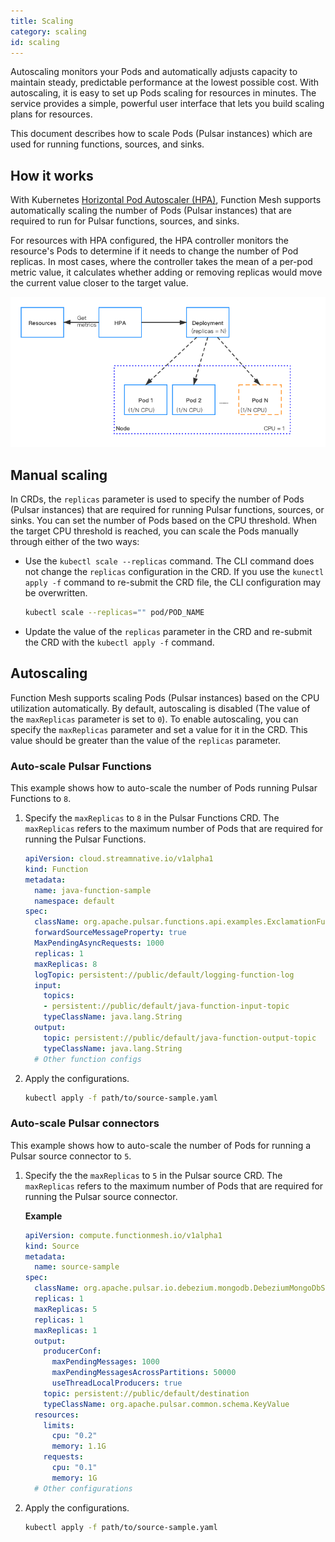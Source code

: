 ```yaml
---
title: Scaling
category: scaling
id: scaling
---
```


Autoscaling monitors your Pods and automatically adjusts capacity to maintain steady, predictable performance at the lowest possible cost. With autoscaling, it is easy to set up Pods scaling for resources in minutes. The service provides a simple, powerful user interface that lets you build scaling plans for resources.

This document describes how to scale Pods (Pulsar instances) which are used for running functions, sources, and sinks.

## How it works

With Kubernetes [Horizontal Pod Autoscaler (HPA)](https://kubernetes.io/docs/tasks/run-application/horizontal-Pod-autoscale/), Function Mesh supports automatically scaling the number of Pods (Pulsar instances) that are required to run for Pulsar functions, sources, and sinks.

For resources with HPA configured, the HPA controller monitors the resource's Pods to determine if it needs to change the number of Pod replicas. In most cases, where the controller takes the mean of a per-pod metric value, it calculates whether adding or removing replicas would move the current value closer to the target value.

![scaling](./assets/scaling.png)

## Manual scaling

In CRDs, the `replicas` parameter is used to specify the number of Pods (Pulsar instances) that are required for running Pulsar functions, sources, or sinks. You can set the number of Pods based on the CPU threshold. When the target CPU threshold is reached, you can scale the Pods manually through either of the two ways:

- Use the `kubectl scale --replicas` command. The CLI command does not change the `replicas` configuration in the CRD. If you use the `kunectl apply -f` command to re-submit the CRD file, the CLI configuration may be overwritten.

    ```bash
    kubectl scale --replicas="" pod/POD_NAME
    ```

- Update the value of the `replicas` parameter in the CRD and re-submit the CRD with the `kubectl apply -f` command.

## Autoscaling

Function Mesh supports scaling Pods (Pulsar instances) based on the CPU utilization automatically. By default, autoscaling is disabled (The value of the `maxReplicas` parameter is set to `0`). To enable autoscaling, you can specify the `maxReplicas` parameter and set a value for it in the CRD. This value should be greater than the value of the `replicas` parameter.

### Auto-scale Pulsar Functions

This example shows how to auto-scale the number of Pods running Pulsar Functions to `8`.

1. Specify the `maxReplicas` to `8` in the Pulsar Functions CRD. The `maxReplicas` refers to the maximum number of Pods that are required for running the Pulsar Functions.

    ```yaml
    apiVersion: cloud.streamnative.io/v1alpha1
    kind: Function
    metadata:
      name: java-function-sample
      namespace: default
    spec:
      className: org.apache.pulsar.functions.api.examples.ExclamationFunction
      forwardSourceMessageProperty: true
      MaxPendingAsyncRequests: 1000
      replicas: 1
      maxReplicas: 8
      logTopic: persistent://public/default/logging-function-log
      input:
        topics:
        - persistent://public/default/java-function-input-topic
        typeClassName: java.lang.String
      output:
        topic: persistent://public/default/java-function-output-topic
        typeClassName: java.lang.String
      # Other function configs
    ```

2. Apply the configurations.

    ```bash
    kubectl apply -f path/to/source-sample.yaml
    ```

### Auto-scale Pulsar connectors

This example shows how to auto-scale the number of Pods for running a Pulsar source connector to `5`.

1. Specify the the `maxReplicas` to `5` in the Pulsar source CRD. The `maxReplicas` refers to the maximum number of Pods that are required for running the Pulsar source connector.

    **Example**

    ```yaml
    apiVersion: compute.functionmesh.io/v1alpha1
    kind: Source
    metadata:
      name: source-sample
    spec:
      className: org.apache.pulsar.io.debezium.mongodb.DebeziumMongoDbSource
      replicas: 1
      maxReplicas: 5
      replicas: 1
      maxReplicas: 1
      output:
        producerConf:
          maxPendingMessages: 1000
          maxPendingMessagesAcrossPartitions: 50000
          useThreadLocalProducers: true
        topic: persistent://public/default/destination
        typeClassName: org.apache.pulsar.common.schema.KeyValue
      resources:
        limits:
          cpu: "0.2"
          memory: 1.1G
        requests:
          cpu: "0.1"
          memory: 1G
      # Other configurations
    ```

2. Apply the configurations.

    ```bash
    kubectl apply -f path/to/source-sample.yaml
    ```